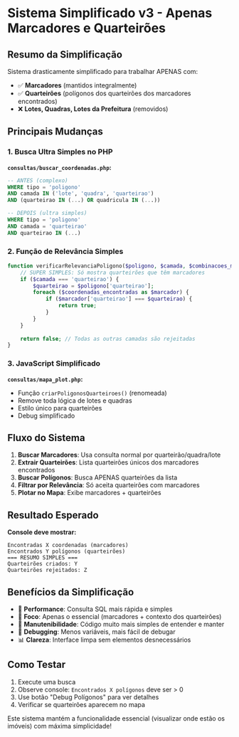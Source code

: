 # Sistema Simplificado v3 - Apenas Marcadores e Quarteirões

## Resumo da Simplificação

Sistema drasticamente simplificado para trabalhar APENAS com:
- ✅ **Marcadores** (mantidos integralmente)
- ✅ **Quarteirões** (polígonos dos quarteirões dos marcadores encontrados)
- ❌ **Lotes, Quadras, Lotes da Prefeitura** (removidos)

## Principais Mudanças

### 1. **Busca Ultra Simples no PHP**

**`consultas/buscar_coordenadas.php`:**
```sql
-- ANTES (complexo)
WHERE tipo = 'poligono' 
AND camada IN ('lote', 'quadra', 'quarteirao')
AND (quarteirao IN (...) OR quadricula IN (...))

-- DEPOIS (ultra simples)
WHERE tipo = 'poligono' 
AND camada = 'quarteirao'
AND quarteirao IN (...)
```

### 2. **Função de Relevância Simples**
```php
function verificarRelevanciaPoligono($poligono, $camada, $combinacoes_marcadores_encontrados, $coordenadas_encontradas) {
    // SUPER SIMPLES: Só mostra quarteirões que têm marcadores
    if ($camada === 'quarteirao') {
        $quarteirao = $poligono['quarteirao'];
        foreach ($coordenadas_encontradas as $marcador) {
            if ($marcador['quarteirao'] === $quarteirao) {
                return true;
            }
        }
    }
    
    return false; // Todas as outras camadas são rejeitadas
}
```

### 3. **JavaScript Simplificado**

**`consultas/mapa_plot.php`:**
- Função `criarPoligonosQuarteiroes()` (renomeada)
- Remove toda lógica de lotes e quadras
- Estilo único para quarteirões
- Debug simplificado

## Fluxo do Sistema

1. **Buscar Marcadores**: Usa consulta normal por quarteirão/quadra/lote
2. **Extrair Quarteirões**: Lista quarteirões únicos dos marcadores encontrados
3. **Buscar Polígonos**: Busca APENAS quarteirões da lista
4. **Filtrar por Relevância**: Só aceita quarteirões com marcadores
5. **Plotar no Mapa**: Exibe marcadores + quarteirões

## Resultado Esperado

**Console deve mostrar:**
```
Encontradas X coordenadas (marcadores)
Encontrados Y polígonos (quarteirões)
=== RESUMO SIMPLES ===
Quarteirões criados: Y
Quarteirões rejeitados: Z
```

## Benefícios da Simplificação

- 🚀 **Performance**: Consulta SQL mais rápida e simples
- 🎯 **Foco**: Apenas o essencial (marcadores + contexto dos quarteirões)
- 🔧 **Manutenibilidade**: Código muito mais simples de entender e manter
- 🐛 **Debugging**: Menos variáveis, mais fácil de debugar
- 📊 **Clareza**: Interface limpa sem elementos desnecessários

## Como Testar

1. Execute uma busca
2. Observe console: `Encontrados X polígonos` deve ser > 0
3. Use botão "Debug Polígonos" para ver detalhes
4. Verificar se quarteirões aparecem no mapa

Este sistema mantém a funcionalidade essencial (visualizar onde estão os imóveis) com máxima simplicidade!
